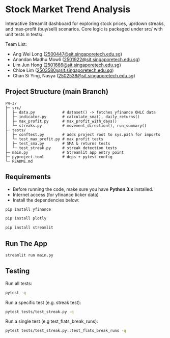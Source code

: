 # Stock Market Trend Analysis 
Interactive Streamlit dashboard for exploring stock prices, up/down streaks, and max-profit (buy/sell) scenarios. Core logic is packaged under src/ with unit tests in tests/.

Team List:
* Ang Wei Long (2500447@sit.singaporetech.edu.sg)
* Anandan Madhu Mowli (2501922@sit.singaporetech.edu.sg)
* Lim Jun Hong (2501666@sit.singaporetech.edu.sg)
* Chloe Lim (2503580@sit.singaporetech.edu.sg)
* Chan Si Ying, Nasya (2502538@sit.singaporetech.edu.sg)

## **Project Structure (main Branch)**
```
P4-3/
├─ src/
│  ├─ data.py            # dataset() -> fetches yfinance OHLC data
│  ├─ indicator.py       # calculate_sma(), daily_returns()
│  ├─ max_profit.py      # max_profit_with_days()
│  └─ streaks.py         # movement_direction(), run_summary()
├─ tests/
│  ├─ conftest.py        # adds project root to sys.path for imports
│  └─ test_max_profit.py # max profit tests
│  ├─ test_sma.py        # SMA & returns tests
│  └─ test_streak.py     # streak detection tests
├─ main.py               # Streamlit app entry point
├─ pyproject.toml        # deps + pytest config
└─ README.md
```

## **Requirements**
- Before running the code, make sure you have **Python 3.x** installed.
- Internet access (for yfinance ticker data)
- Install the dependencies below:
```bash
pip install yfinance

```
```bash
pip install plotly
```
```bash
pip install streamlit
```
## **Run The App**
```bash
streamlit run main.py
```

## **Testing**

Run all tests:
```bash
pytest -q
```
Run a specific test (e.g. streak test):
```bash
pytest tests/test_streak.py -q
```
Run a single test (e.g test_flats_break_runs):
```bash
pytest tests/test_streak.py::test_flats_break_runs -q
```
